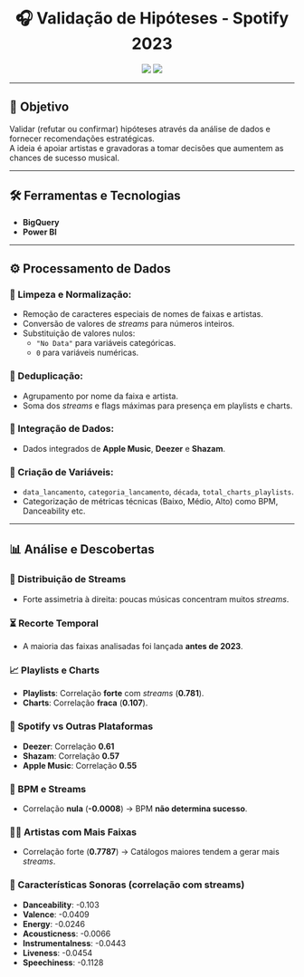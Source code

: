 <h1 align="center">🎧 Validação de Hipóteses - Spotify 2023</h1>

<p align="center">
  <img src="https://img.shields.io/badge/Power%20BI-FAFAFA?style=for-the-badge&logo=powerbi&logoColor=F2C811" />
  <img src="https://img.shields.io/badge/BigQuery-4285F4?style=for-the-badge&logo=googlecloud&logoColor=white" />
</p>

---

## 🎯 Objetivo

Validar (refutar ou confirmar) hipóteses através da análise de dados e fornecer recomendações estratégicas.  
A ideia é apoiar artistas e gravadoras a tomar decisões que aumentem as chances de sucesso musical.

---

## 🛠️ Ferramentas e Tecnologias

- **BigQuery**
- **Power BI**

---

## ⚙️ Processamento de Dados

### 🔹 Limpeza e Normalização:
- Remoção de caracteres especiais de nomes de faixas e artistas.
- Conversão de valores de *streams* para números inteiros.
- Substituição de valores nulos:
  - `"No Data"` para variáveis categóricas.
  - `0` para variáveis numéricas.

### 🔹 Deduplicação:
- Agrupamento por nome da faixa e artista.
- Soma dos *streams* e flags máximas para presença em playlists e charts.

### 🔹 Integração de Dados:
- Dados integrados de **Apple Music**, **Deezer** e **Shazam**.

### 🔹 Criação de Variáveis:
- `data_lancamento`, `categoria_lancamento`, `década`, `total_charts_playlists`.
- Categorização de métricas técnicas (Baixo, Médio, Alto) como BPM, Danceability etc.

---

## 📊 Análise e Descobertas

### 🎵 Distribuição de Streams
- Forte assimetria à direita: poucas músicas concentram muitos *streams*.

### ⏳ Recorte Temporal
- A maioria das faixas analisadas foi lançada **antes de 2023**.

### 📈 Playlists e Charts
- **Playlists**: Correlação **forte** com *streams* (**0.781**).
- **Charts**: Correlação **fraca** (**0.107**).

### 🔄 Spotify vs Outras Plataformas
- **Deezer**: Correlação **0.61**
- **Shazam**: Correlação **0.57**
- **Apple Music**: Correlação **0.55**

### 💓 BPM e Streams
- Correlação **nula** (**-0.0008**) → BPM **não determina sucesso**.

### 👩‍🎤 Artistas com Mais Faixas
- Correlação forte (**0.7787**) → Catálogos maiores tendem a gerar mais *streams*.

### 🔬 Características Sonoras (correlação com streams)
- **Danceability**: -0.103  
- **Valence**: -0.0409  
- **Energy**: -0.0246  
- **Acousticness**: -0.0066  
- **Instrumentalness**: -0.0443  
- **Liveness**: -0.0454  
- **Speechiness**: -0.1128  
